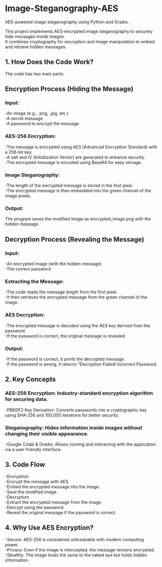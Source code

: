 # Image-Steganography-AES
AES-powered image steganography using Python and Gradio.

This project implements AES-encrypted image steganography to securely hide messages inside images.     
It combines cryptography for encryption and image manipulation to embed and retrieve hidden messages.

## 1. How Does the Code Work?
The code has two main parts:

## Encryption Process (Hiding the Message)

### Input:
-An image (e.g., .png, .jpg, etc.)  
-A secret message  
-A password to encrypt the message  

### AES-256 Encryption:
-The message is encrypted using AES (Advanced Encryption Standard) with a 256-bit key.  
-A salt and IV (Initialization Vector) are generated to enhance security.  
-The encrypted message is encoded using Base64 for easy storage.  

### Image Steganography:  
-The length of the encrypted message is stored in the first pixel.  
-The encrypted message is then embedded into the green channel of the image pixels.  

### Output:
The program saves the modified image as encrypted_image.png with the hidden message.  

## Decryption Process (Revealing the Message)  

### Input:
-An encrypted image (with the hidden message)  
-The correct password  

### Extracting the Message:
-The code reads the message length from the first pixel.  
-It then retrieves the encrypted message from the green channel of the image.  

### AES Decryption:
-The encrypted message is decoded using the AES key derived from the password.  
-If the password is correct, the original message is revealed.  

### Output:
-If the password is correct, it prints the decrypted message.  
-If the password is wrong, it returns "Decryption Failed! Incorrect Password.    

## 2. Key Concepts
### AES-256 Encryption: Industry-standard encryption algorithm for securing data.  
-PBKDF2 Key Derivation: Converts passwords into a cryptographic key using SHA-256 and 100,000 iterations for better security. 

### Steganography: Hides information inside images without changing their visible appearance.  
-Google Colab & Gradio: Allows running and interacting with the application via a user-friendly interface.  

## 3. Code Flow
-Encryption  
-Encrypt the message with AES.  
-Embed the encrypted message into the image.  
-Save the modified image.  
-Decryption  
-Extract the encrypted message from the image.  
-Decrypt using the password.  
-Reveal the original message if the password is correct.  

## 4. Why Use AES Encryption?
-Secure: AES-256 is considered unbreakable with modern computing power.  
-Privacy: Even if the image is intercepted, the message remains encrypted.  
-Stealthy: The image looks the same to the naked eye but holds hidden information.  
